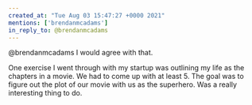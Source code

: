 ```yaml
---
created_at: "Tue Aug 03 15:47:27 +0000 2021"
mentions: ['brendanmcadams']
in_reply_to: @brendanmcadams
---
```


@brendanmcadams I would agree with that. 

One exercise I went through with my startup was outlining my life as the chapters in a movie. We had to come up with at least 5. The goal was to figure out the plot of our movie with us as the superhero. Was a really interesting thing to do.